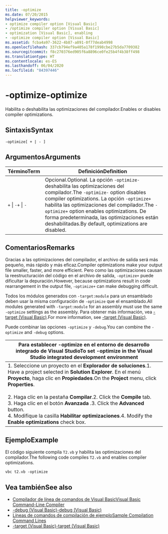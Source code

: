 ```yaml
---
title: -optimize
ms.date: 07/20/2015
helpviewer_keywords:
- optimize compiler option [Visual Basic]
- /optimize compiler option [Visual Basic]
- optimization [Visual Basic], enabling
- -optimize compiler option [Visual Basic]
ms.assetid: fcba4a97-3622-4b87-a891-0f77deab4998
ms.openlocfilehash: 337cb794ef9a405a178f1998cbe27b5da7709382
ms.sourcegitcommit: f8c270376ed905f6a8896ce0fe25b4f4b38ff498
ms.translationtype: HT
ms.contentlocale: es-ES
ms.lasthandoff: 06/04/2020
ms.locfileid: "84397446"
---
```

# <a name="-optimize"></a><span data-ttu-id="e471c-102">-optimize</span><span class="sxs-lookup"><span data-stu-id="e471c-102">-optimize</span></span>
<span data-ttu-id="e471c-103">Habilita o deshabilita las optimizaciones del compilador.</span><span class="sxs-lookup"><span data-stu-id="e471c-103">Enables or disables compiler optimizations.</span></span>  
  
## <a name="syntax"></a><span data-ttu-id="e471c-104">Sintaxis</span><span class="sxs-lookup"><span data-stu-id="e471c-104">Syntax</span></span>  
  
```console  
-optimize[ + | - ]  
```  
  
## <a name="arguments"></a><span data-ttu-id="e471c-105">Argumentos</span><span class="sxs-lookup"><span data-stu-id="e471c-105">Arguments</span></span>  
  
|<span data-ttu-id="e471c-106">Término</span><span class="sxs-lookup"><span data-stu-id="e471c-106">Term</span></span>|<span data-ttu-id="e471c-107">Definición</span><span class="sxs-lookup"><span data-stu-id="e471c-107">Definition</span></span>|  
|---|---|  
|<span data-ttu-id="e471c-108">`+` &#124; `-`</span><span class="sxs-lookup"><span data-stu-id="e471c-108">`+` &#124; `-`</span></span>|<span data-ttu-id="e471c-109">Opcional.</span><span class="sxs-lookup"><span data-stu-id="e471c-109">Optional.</span></span> <span data-ttu-id="e471c-110">La opción `-optimize-` deshabilita las optimizaciones del compilador.</span><span class="sxs-lookup"><span data-stu-id="e471c-110">The `-optimize-` option disables compiler optimizations.</span></span> <span data-ttu-id="e471c-111">La opción `-optimize+` habilita las optimizaciones del compilador.</span><span class="sxs-lookup"><span data-stu-id="e471c-111">The `-optimize+` option enables optimizations.</span></span> <span data-ttu-id="e471c-112">De forma predeterminada, las optimizaciones están deshabilitadas.</span><span class="sxs-lookup"><span data-stu-id="e471c-112">By default, optimizations are disabled.</span></span>|  
  
## <a name="remarks"></a><span data-ttu-id="e471c-113">Comentarios</span><span class="sxs-lookup"><span data-stu-id="e471c-113">Remarks</span></span>  
 <span data-ttu-id="e471c-114">Gracias a las optimizaciones del compilador, el archivo de salida será más pequeño, más rápido y más eficaz.</span><span class="sxs-lookup"><span data-stu-id="e471c-114">Compiler optimizations make your output file smaller, faster, and more efficient.</span></span> <span data-ttu-id="e471c-115">Pero como las optimizaciones causan la reestructuración del código en el archivo de salida, `-optimize+` puede dificultar la depuración.</span><span class="sxs-lookup"><span data-stu-id="e471c-115">However, because optimizations result in code rearrangement in the output file, `-optimize+` can make debugging difficult.</span></span>  
  
 <span data-ttu-id="e471c-116">Todos los módulos generados con `-target:module` para un ensamblado deben usar la misma configuración de `-optimize` que el ensamblado.</span><span class="sxs-lookup"><span data-stu-id="e471c-116">All modules generated with `-target:module` for an assembly must use the same `-optimize` settings as the assembly.</span></span> <span data-ttu-id="e471c-117">Para obtener más información, vea [-target (Visual Basic)](target.md).</span><span class="sxs-lookup"><span data-stu-id="e471c-117">For more information, see [-target (Visual Basic)](target.md).</span></span>  
  
 <span data-ttu-id="e471c-118">Puede combinar las opciones `-optimize` y `-debug`.</span><span class="sxs-lookup"><span data-stu-id="e471c-118">You can combine the `-optimize` and `-debug` options.</span></span>  
  
|<span data-ttu-id="e471c-119">Para establecer -optimize en el entorno de desarrollo integrado de Visual Studio</span><span class="sxs-lookup"><span data-stu-id="e471c-119">To set -optimize in the Visual Studio integrated development environment</span></span>|  
|---|  
|<span data-ttu-id="e471c-120">1.  Seleccione un proyecto en el **Explorador de soluciones**.</span><span class="sxs-lookup"><span data-stu-id="e471c-120">1.  Have a project selected in **Solution Explorer**.</span></span> <span data-ttu-id="e471c-121">En el menú **Proyecto**, haga clic en **Propiedades**.</span><span class="sxs-lookup"><span data-stu-id="e471c-121">On the **Project** menu, click **Properties**.</span></span><br />     <br /><span data-ttu-id="e471c-122">2.  Haga clic en la pestaña **Compilar**.</span><span class="sxs-lookup"><span data-stu-id="e471c-122">2.  Click the **Compile** tab.</span></span><br /><span data-ttu-id="e471c-123">3.  Haga clic en el botón **Avanzada** .</span><span class="sxs-lookup"><span data-stu-id="e471c-123">3.  Click the **Advanced** button.</span></span><br /><span data-ttu-id="e471c-124">4.  Modifique la casilla **Habilitar optimizaciones**.</span><span class="sxs-lookup"><span data-stu-id="e471c-124">4.  Modify the **Enable optimizations** check box.</span></span>|  
  
## <a name="example"></a><span data-ttu-id="e471c-125">Ejemplo</span><span class="sxs-lookup"><span data-stu-id="e471c-125">Example</span></span>  
 <span data-ttu-id="e471c-126">El código siguiente compila `T2.vb` y habilita las optimizaciones del compilador.</span><span class="sxs-lookup"><span data-stu-id="e471c-126">The following code compiles `T2.vb` and enables compiler optimizations.</span></span>  
  
```console
vbc t2.vb -optimize  
```  
  
## <a name="see-also"></a><span data-ttu-id="e471c-127">Vea también</span><span class="sxs-lookup"><span data-stu-id="e471c-127">See also</span></span>

- [<span data-ttu-id="e471c-128">Compilador de línea de comandos de Visual Basic</span><span class="sxs-lookup"><span data-stu-id="e471c-128">Visual Basic Command-Line Compiler</span></span>](index.md)
- [<span data-ttu-id="e471c-129">-debug (Visual Basic)</span><span class="sxs-lookup"><span data-stu-id="e471c-129">-debug (Visual Basic)</span></span>](debug.md)
- [<span data-ttu-id="e471c-130">Líneas de comandos de compilación de ejemplo</span><span class="sxs-lookup"><span data-stu-id="e471c-130">Sample Compilation Command Lines</span></span>](sample-compilation-command-lines.md)
- [<span data-ttu-id="e471c-131">-target (Visual Basic)</span><span class="sxs-lookup"><span data-stu-id="e471c-131">-target (Visual Basic)</span></span>](target.md)
